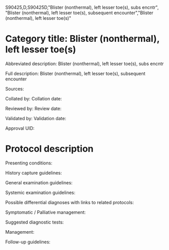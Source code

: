 S90425,D,S90425D,"Blister (nonthermal), left lesser toe(s), subs encntr", "Blister (nonthermal), left lesser toe(s), subsequent encounter","Blister (nonthermal), left lesser toe(s)"
# Category title: Blister (nonthermal), left lesser toe(s)

Abbreviated description: Blister (nonthermal), left lesser toe(s), subs encntr

Full description: Blister (nonthermal), left lesser toe(s), subsequent encounter

Sources:

Collated by:
Collation date:

Reviewed by:
Review date:

Validated by:
Validation date:

Approval UID:

# Protocol description

Presenting conditions:

History capture guidelines:

General examination guidelines:

Systemic examination guidelines:

Possible differential diagnoses with links to related protocols:

Symptomatic / Palliative management:

Suggested diagnostic tests:

Management:

Follow-up guidelines:
